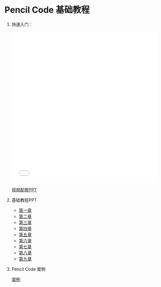 # Pencil Code 基础教程

1. 快速入门：

	<iframe frameborder="0" width="100%" height="498px" src="//v.qq.com/iframe/player.html?vid=b03461u6hzj&tiny=0&auto=0" allowfullscreen></iframe>

	[视频配套PPT](https://github.com/kinggolzu/Introduction-to-Computer/blob/master/courseware/PencilCode/quickstart.pptx?raw=true)

2. 基础教程PPT

	* [第一章](https://github.com/kinggolzu/Introduction-to-Computer/blob/master/courseware/PencilCode/chapter1.pptx?raw=true)
	* [第二章](https://github.com/kinggolzu/Introduction-to-Computer/blob/master/courseware/PencilCode/chapter2.pptx?raw=true)
	* [第三章](https://github.com/kinggolzu/Introduction-to-Computer/blob/master/courseware/PencilCode/chapter3.pptx?raw=true)
	* [第四章](https://github.com/kinggolzu/Introduction-to-Computer/blob/master/courseware/PencilCode/chapter4.pptx?raw=true)
	* [第五章](https://github.com/kinggolzu/Introduction-to-Computer/blob/master/courseware/PencilCode/chapter5.pptx?raw=true)
	* [第六章](https://github.com/kinggolzu/Introduction-to-Computer/blob/master/courseware/PencilCode/chapter6.pptx?raw=true)
	* [第七章](https://github.com/kinggolzu/Introduction-to-Computer/blob/master/courseware/PencilCode/chapter7.pptx?raw=true)
	* [第八章](https://github.com/kinggolzu/Introduction-to-Computer/blob/master/courseware/PencilCode/chapter8.pptx?raw=true)
	* [第九章](https://github.com/kinggolzu/Introduction-to-Computer/blob/master/courseware/PencilCode/chapter9.pptx?raw=true)

3. Pencil Code 案例
	
	[案例](https://github.com/kinggolzu/Introduction-to-Computer/blob/master/courseware/PencilCode/pencilcode.pdf?raw=true)